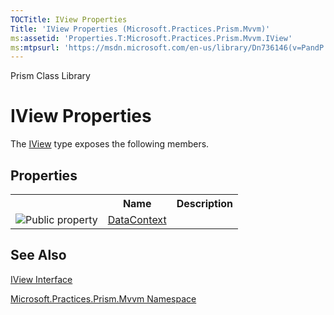 ```yaml
---
TOCTitle: IView Properties
Title: 'IView Properties (Microsoft.Practices.Prism.Mvvm)'
ms:assetid: 'Properties.T:Microsoft.Practices.Prism.Mvvm.IView'
ms:mtpsurl: 'https://msdn.microsoft.com/en-us/library/Dn736146(v=PandP.50)'
---
```


Prism Class Library

# IView Properties

The [IView](https://msdn.microsoft.com/en-us/library/microsoft.practices.prism.mvvm.iview(v=pandp.50)) type exposes the following members.

## Properties
<table id="memberList" class="members" responsive="true" summary="table">
            <tbody><tr responsive="true">
              <th class="iconColumn" scope="col">
							&nbsp;
						</th>
              <th class="nameColumn" scope="col">Name</th>
              <th class="descriptionColumn" scope="col">Description</th>
            </tr>
            <tr data="public;declared;notNetfw;" xmlns="http://www.w3.org/1999/xhtml">
  <td>
    <img src="https://msdn.microsoft.com/en-us/Dn736146.pubproperty(en-us,PandP.50).gif" title="Public property">
  </td>
  <td>
    <a href="https://msdn.microsoft.com/en-us/library/microsoft.practices.prism.mvvm.iview.datacontext(v=pandp.50)">DataContext</a>
  </td>
  <td>
</td></tr>
          </tbody></table>

## See Also

[IView Interface](https://msdn.microsoft.com/en-us/library/microsoft.practices.prism.mvvm.iview(v=pandp.50))

[Microsoft.Practices.Prism.Mvvm Namespace](https://msdn.microsoft.com/en-us/library/microsoft.practices.prism.mvvm(v=pandp.50))

